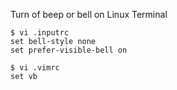 Turn of beep or bell on Linux Terminal
```
$ vi .inputrc
set bell-style none
set prefer-visible-bell on

$ vi .vimrc
set vb
```
